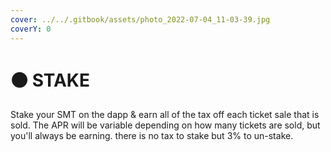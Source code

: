 ```yaml
---
cover: ../../.gitbook/assets/photo_2022-07-04_11-03-39.jpg
coverY: 0
---
```


# ⚫ STAKE

Stake your SMT on the dapp & earn all of the tax off each ticket sale that is sold. The APR will be variable depending on how many tickets are sold, but you'll always be earning. there is no tax to stake but 3% to un-stake.
